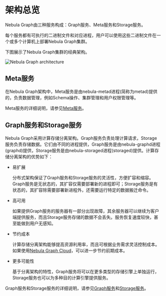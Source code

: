 # 架构总览

Nebula Graph由三种服务构成：Graph服务、Meta服务和Storage服务。

每个服务都有可执行的二进制文件和对应进程，用户可以使用这些二进制文件在一个或多个计算机上部署Nebula Graph集群。

下图展示了Nebula Graph集群的经典架构。

![Nebula Graph architecture](https://docs-cdn.nebula-graph.com.cn/docs-2.0/1.introduction/2.nebula-graph-architecture/nebula-graph-architecture-1.png "Nebula Graph architecture")

## Meta服务

在Nebula Graph架构中，Meta服务是由nebula-metad进程(简称为metad)提供的，负责数据管理，例如Schema操作、集群管理和用户权限管理等。

Meta服务的详细说明，请参见[Meta服务](2.meta-service.md)。

## Graph服务和Storage服务

Nebula Graph采用计算存储分离架构。Graph服务负责处理计算请求，Storage服务负责存储数据。它们由不同的进程提供，Graph服务是由nebula-graphd进程(graphd)提供，Storage服务是由nebula-storaged进程(storaged)提供。计算存储分离架构的优势如下：

- 易扩展

    分布式架构保证了Graph服务和Storage服务的灵活性，方便扩容和缩容。Graph服务是无状态的，其扩容仅需要部署新的进程即可；Storage服务是有状态的，其扩容除需要部署新进程外，还需要运行特定的数据搬迁命令。

- 高可用

    如果提供Graph服务的服务器有一部分出现故障，其余服务器可以继续为客户端提供服务，而且Storage服务存储的数据不会丢失。服务恢复速度较快，甚至能做到用户无感知。

- 节约成本

    计算存储分离架构能够提高资源利用率，而且可根据业务需求灵活控制成本。如果使用[Nebula Graph Cloud](https://cloud.nebula-graph.com.cn/ "Nebula Graph Cloud official website")，可以进一步节约前期成本。

- 更多可能性

    基于分离架构的特性，Graph服务将可以在更多类型的存储引擎上单独运行，Storage服务也可以为多种目的计算引擎提供服务。

Graph服务和Storage服务的详细说明，请参见[Graph服务](3.graph-service.md)和[Storage服务](4.storage-service.md)。

